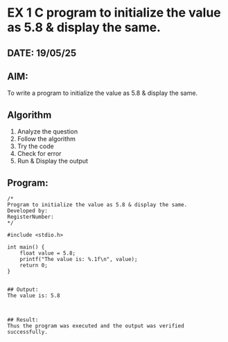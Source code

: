 # EX 1 C program to initialize the value as 5.8 & display the same.
## DATE: 19/05/25
## AIM:
To write a program to initialize the value as 5.8 & display the same.

## Algorithm
1. Analyze the question
2. Follow the algorithm
3. Try the code
4.  Check for error
5. Run & Display the output

## Program:
```
/*
Program to initialize the value as 5.8 & display the same.
Developed by: 
RegisterNumber:  
*/

#include <stdio.h>

int main() {
    float value = 5.8;
    printf("The value is: %.1f\n", value);
    return 0;
}


## Output:
The value is: 5.8



## Result:
Thus the program was executed and the output was verified successfully.

